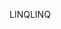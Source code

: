 <span data-ttu-id="3b025-101">LINQ</span><span class="sxs-lookup"><span data-stu-id="3b025-101">LINQ</span></span>